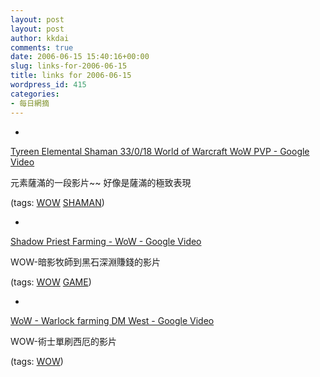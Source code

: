 ```yaml
---
layout: post
layout: post
author: kkdai
comments: true
date: 2006-06-15 15:40:16+00:00
slug: links-for-2006-06-15
title: links for 2006-06-15
wordpress_id: 415
categories:
- 每日網摘
---
```



	
  * 
		

[Tyreen Elemental Shaman 33/0/18 World of Warcraft WoW PVP - Google Video](http://video.google.com/videoplay?docid=-26429625116972375&q=shaman)


		

元素薩滿的一段影片~~  好像是薩滿的極致表現


		

(tags: [WOW](http://del.icio.us/kkdai/WOW) [SHAMAN](http://del.icio.us/kkdai/SHAMAN))


	

	
  * 
		

[Shadow Priest Farming - WoW - Google Video](http://video.google.com/videoplay?docid=2460608549200562905&q=priest%20shadow)


		

WOW-暗影牧師到黑石深淵賺錢的影片


		

(tags: [WOW](http://del.icio.us/kkdai/WOW) [GAME](http://del.icio.us/kkdai/GAME))


	

	
  * 
		

[WoW - Warlock farming DM West - Google Video](http://video.google.com/videoplay?docid=4685833164585078179&q=warlock%20farm)


		

WOW-術士單刷西厄的影片


		

(tags: [WOW](http://del.icio.us/kkdai/WOW))


	


